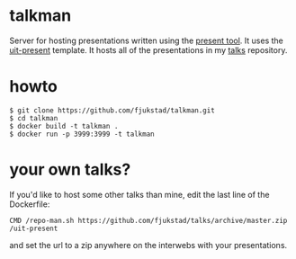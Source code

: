 # talkman
Server for hosting presentations written using the
[present tool](https://godoc.org/golang.org/x/tools/cmd/present). It uses the
[uit-present](https://github.com/fjukstad/uit-present) template. It hosts all of
the presentations in my [talks](https://github.com/fjukstad/talks) repository. 

# howto
```
$ git clone https://github.com/fjukstad/talkman.git
$ cd talkman
$ docker build -t talkman .
$ docker run -p 3999:3999 -t talkman
```

# your own talks? 
If you'd like to host some other talks than mine, edit the last line of the
Dockerfile: 
```
CMD /repo-man.sh https://github.com/fjukstad/talks/archive/master.zip /uit-present
```

and set the url to a zip anywhere on the interwebs with your
presentations. 


